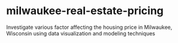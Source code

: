 # milwaukee-real-estate-pricing
Investigate various factor affecting the housing price in Milwaukee, Wisconsin using data visualization and modeling techniques
